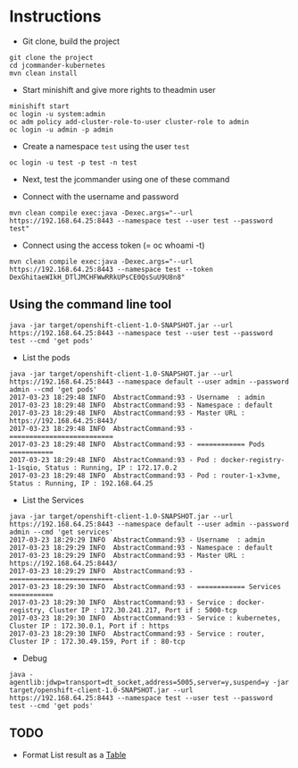 # Instructions

* Git clone, build the project
```
git clone the project
cd jcommander-kubernetes
mvn clean install
```

* Start minishift and give more rights to theadmin user
```
minishift start
oc login -u system:admin
oc adm policy add-cluster-role-to-user cluster-role to admin
oc login -u admin -p admin 
```

* Create a namespace `test` using the user `test`
```
oc login -u test -p test -n test
```

* Next, test the jcommander using one of these command 

* Connect with the username and password
```
mvn clean compile exec:java -Dexec.args="--url https://192.168.64.25:8443 --namespace test --user test --password test"
``` 
* Connect using the access token (= oc whoami -t)
``` 
mvn clean compile exec:java -Dexec.args="--url https://192.168.64.25:8443 --namespace test --token DexGhitaeWIkH_DTlJMCHFWwRRkUPsCE0QsSuU9U8n8"
```

## Using the command line tool
```
java -jar target/openshift-client-1.0-SNAPSHOT.jar --url https://192.168.64.25:8443 --namespace test --user test --password test --cmd 'get pods' 
```

* List the pods
```
java -jar target/openshift-client-1.0-SNAPSHOT.jar --url https://192.168.64.25:8443 --namespace default --user admin --password admin --cmd 'get pods'   
2017-03-23 18:29:48 INFO  AbstractCommand:93 - Username  : admin
2017-03-23 18:29:48 INFO  AbstractCommand:93 - Namespace : default
2017-03-23 18:29:48 INFO  AbstractCommand:93 - Master URL : https://192.168.64.25:8443/
2017-03-23 18:29:48 INFO  AbstractCommand:93 - ==========================
2017-03-23 18:29:48 INFO  AbstractCommand:93 - ============ Pods ===========
2017-03-23 18:29:48 INFO  AbstractCommand:93 - Pod : docker-registry-1-1sqio, Status : Running, IP : 172.17.0.2
2017-03-23 18:29:48 INFO  AbstractCommand:93 - Pod : router-1-x3vme, Status : Running, IP : 192.168.64.25

```
* List the Services
```
java -jar target/openshift-client-1.0-SNAPSHOT.jar --url https://192.168.64.25:8443 --namespace default --user admin --password admin --cmd 'get services' 
2017-03-23 18:29:29 INFO  AbstractCommand:93 - Username  : admin
2017-03-23 18:29:29 INFO  AbstractCommand:93 - Namespace : default
2017-03-23 18:29:29 INFO  AbstractCommand:93 - Master URL : https://192.168.64.25:8443/
2017-03-23 18:29:29 INFO  AbstractCommand:93 - ==========================
2017-03-23 18:29:30 INFO  AbstractCommand:93 - ============ Services ===========
2017-03-23 18:29:30 INFO  AbstractCommand:93 - Service : docker-registry, Cluster IP : 172.30.241.217, Port if : 5000-tcp
2017-03-23 18:29:30 INFO  AbstractCommand:93 - Service : kubernetes, Cluster IP : 172.30.0.1, Port if : https
2017-03-23 18:29:30 INFO  AbstractCommand:93 - Service : router, Cluster IP : 172.30.49.159, Port if : 80-tcp

```

* Debug
```
java -agentlib:jdwp=transport=dt_socket,address=5005,server=y,suspend=y -jar target/openshift-client-1.0-SNAPSHOT.jar --url https://192.168.64.25:8443 --namespace test --user test --password test --cmd 'get pods'
```

## TODO

- Format List result as a [Table](https://www.ksmpartners.com/2013/08/nicely-formatted-tabular-output-in-java/) 


